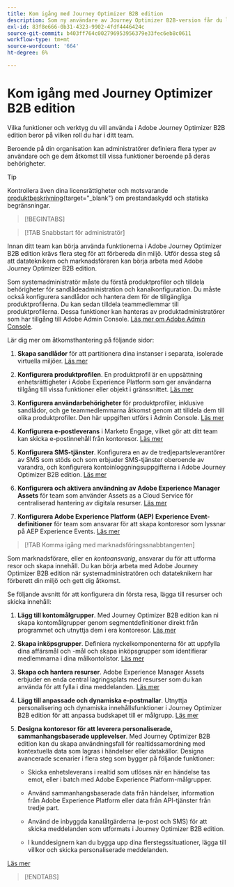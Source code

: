 ```yaml
---
title: Kom igång med Journey Optimizer B2B edition
description: Som ny användare av Journey Optimizer B2B-version får du lära dig mer om de viktigaste områdena att komma igång med.
exl-id: 83f8e666-0b31-4323-9902-4fdf4446424c
source-git-commit: b403ff764c002796953956379e33fec6eb8c0611
workflow-type: tm+mt
source-wordcount: '664'
ht-degree: 6%

---
```


# Kom igång med Journey Optimizer B2B edition

Vilka funktioner och verktyg du vill använda i Adobe Journey Optimizer B2B edition beror på vilken roll du har i ditt team.

Beroende på din organisation kan administratörer definiera flera typer av användare och ge dem åtkomst till vissa funktioner beroende på deras behörigheter.

>[!TIP]
>
>Kontrollera även dina licensrättigheter och motsvarande [produktbeskrivning](https://helpx.adobe.com/se/legal/product-descriptions/adobe-journey-optimizer-b2b.html){target="_blank"} om prestandaskydd och statiska begränsningar.

>[!BEGINTABS]

>[!TAB Snabbstart för administratör]

Innan ditt team kan börja använda funktionerna i Adobe Journey Optimizer B2B edition krävs flera steg för att förbereda din miljö. Utför dessa steg så att datateknikern och marknadsföraren kan börja arbeta med Adobe Journey Optimizer B2B edition.

Som systemadministratör måste du förstå produktprofiler och tilldela behörigheter för sandlådeadministration och kanalkonfiguration. Du måste också konfigurera sandlådor och hantera dem för de tillgängliga produktprofilerna. Du kan sedan tilldela teammedlemmar till produktprofilerna. Dessa funktioner kan hanteras av produktadministratörer som har tillgång till Adobe Admin Console. [Läs mer om Adobe Admin Console](https://helpx.adobe.com/se/enterprise/using/admin-console.html).

Lär dig mer om åtkomsthantering på följande sidor:

1. **Skapa sandlådor** för att partitionera dina instanser i separata, isolerade virtuella miljöer. [Läs mer](https://experienceleague.adobe.com/sv/docs/experience-platform/sandbox/home#understanding-sandboxes)

1. **Konfigurera produktprofilen**. En produktprofil är en uppsättning enhetsrättigheter i Adobe Experience Platform som ger användarna tillgång till vissa funktioner eller objekt i gränssnittet. [Läs mer](../admin/user-management.md#create-the-marketo-engage-product-profile)

1. **Konfigurera användarbehörigheter** för produktprofiler, inklusive sandlådor, och ge teammedlemmarna åtkomst genom att tilldela dem till olika produktprofiler. Den här uppgiften utförs i Admin Console. [Läs mer](../admin/user-management.md#create-a-user-group)

1. **Konfigurera e-postleverans** i Marketo Engage, vilket gör att ditt team kan skicka e-postinnehåll från kontoresor. [Läs mer](https://experienceleague.adobe.com/sv/docs/marketo/using/getting-started/initial-setup/setup-steps#ensure-email-deliverability)

1. **Konfigurera SMS-tjänster**. Konfigurera en av de tredjepartsleverantörer av SMS som stöds och som erbjuder SMS-tjänster oberoende av varandra, och konfigurera kontoinloggningsuppgifterna i Adobe Journey Optimizer B2B edition. [Läs mer](../admin/configure-channels-sms.md)

1. **Konfigurera och aktivera användning av Adobe Experience Manager Assets** för team som använder Assets as a Cloud Service för centraliserad hantering av digitala resurser. [Läs mer](../admin/configure-aem-repositories.md)

1. **Konfigurera Adobe Experience Platform (AEP) Experience Event-definitioner** för team som ansvarar för att skapa kontoresor som lyssnar på AEP Experience Events. [Läs mer](../admin/configure-aep-events.md)

>[!TAB Komma igång med marknadsföringssnabbtangenten]

Som marknadsförare, eller en _kontoansvarig_, ansvarar du för att utforma resor och skapa innehåll. Du kan börja arbeta med Adobe Journey Optimizer B2B edition när systemadministratören och datateknikern har förberett din miljö och gett dig åtkomst.

Se följande avsnitt för att konfigurera din första resa, lägga till resurser och skicka innehåll:

1. **Lägg till kontomålgrupper**. Med Journey Optimizer B2B edition kan ni skapa kontomålgrupper genom segmentdefinitioner direkt från programmet och utnyttja dem i era kontoresor. [Läs mer](../audiences/account-audience-overview.md)

1. **Skapa inköpsgrupper**. Definiera nyckelkomponenterna för att uppfylla dina affärsmål och -mål och skapa inköpsgrupper som identifierar medlemmarna i dina målkontolistor. [Läs mer](../buying-groups/buying-groups-overview.md)

1. **Skapa och hantera resurser**. Adobe Experience Manager Assets erbjuder en enda central lagringsplats med resurser som du kan använda för att fylla i dina meddelanden. [Läs mer](../content/assets-overview.md)

1. **Lägg till anpassade och dynamiska e-postmallar**. Utnyttja personalisering och dynamiska innehållsfunktioner i Journey Optimizer B2B edition för att anpassa budskapet till er målgrupp. [Läs mer](../content/email-templates.md)

1. **Designa kontoresor för att leverera personaliserade, sammanhangsbaserade upplevelser**. Med Journey Optimizer B2B edition kan du skapa användningsfall för realtidssamordning med kontextuella data som lagras i händelser eller datakällor. Designa avancerade scenarier i flera steg som bygger på följande funktioner:

   * Skicka enhetsleverans i realtid som utlöses när en händelse tas emot, eller i batch med Adobe Experience Platform-målgrupper.

   * Använd sammanhangsbaserade data från händelser, information från Adobe Experience Platform eller data från API-tjänster från tredje part.

   * Använd de inbyggda kanalåtgärderna (e-post och SMS) för att skicka meddelanden som utformats i Journey Optimizer B2B edition.

   * I kunddesignern kan du bygga upp dina flerstegssituationer, lägga till villkor och skicka personaliserade meddelanden.

[Läs mer](../journeys/journey-overview.md)

>[!ENDTABS]
